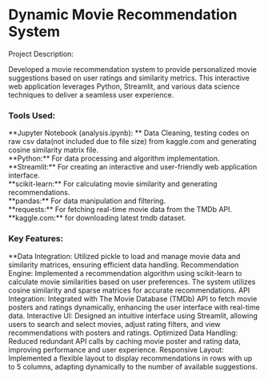 # Dynamic Movie Recommendation System
Project Description:

Developed a movie recommendation system to provide personalized movie suggestions based on user ratings and similarity metrics. This interactive web application leverages Python, Streamlit, and various data science techniques to deliver a seamless user experience.

<h3>Tools Used:</h3>
**Jupyter Notebook (analysis.ipynb): ** Data Cleaning, testing codes on raw csv data(not included due to file size) from kaggle.com and generating cosine similarity matrix file.</br>
**Python:** For data processing and algorithm implementation.</br>
**Streamlit:** For creating an interactive and user-friendly web application interface.</br>
**scikit-learn:** For calculating movie similarity and generating recommendations.</br>
**pandas:** For data manipulation and filtering.</br>
**requests:** For fetching real-time movie data from the TMDb API.</br>
**kaggle.com:** for downloading latest tmdb dataset.</br>

<h3>Key Features:</h3>

**Data Integration: Utilized pickle to load and manage movie data and similarity matrices, ensuring efficient data handling.
Recommendation Engine: Implemented a recommendation algorithm using scikit-learn to calculate movie similarities based on user preferences. The system utilizes cosine similarity and sparse matrices for accurate recommendations.
API Integration: Integrated with The Movie Database (TMDb) API to fetch movie posters and ratings dynamically, enhancing the user interface with real-time data.
Interactive UI: Designed an intuitive interface using Streamlit, allowing users to search and select movies, adjust rating filters, and view recommendations with posters and ratings.
Optimized Data Handling: Reduced redundant API calls by caching movie poster and rating data, improving performance and user experience.
Responsive Layout: Implemented a flexible layout to display recommendations in rows with up to 5 columns, adapting dynamically to the number of available suggestions.


